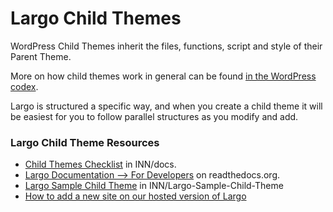 # Largo Child Themes

WordPress Child Themes inherit the files, functions, script and style of their Parent Theme.

More on how child themes work in general can be found [in the WordPress codex](https://codex.wordpress.org/Child_Themes).

Largo is structured a specific way, and when you create a child theme it will be easiest for you to follow parallel structures as you modify and add.

### Largo Child Theme Resources

- [Child Themes Checklist](/checklists/child-themes.md) in INN/docs.
- [Largo Documentation --> For Developers](http://largo.readthedocs.org/developers/fordevelopers.html#overview) on readthedocs.org.
- [Largo Sample Child Theme](https://github.com/INN/Largo-Sample-Child-Theme) in INN/Largo-Sample-Child-Theme
- [How to add a new site on our hosted version of Largo](new-site.md)